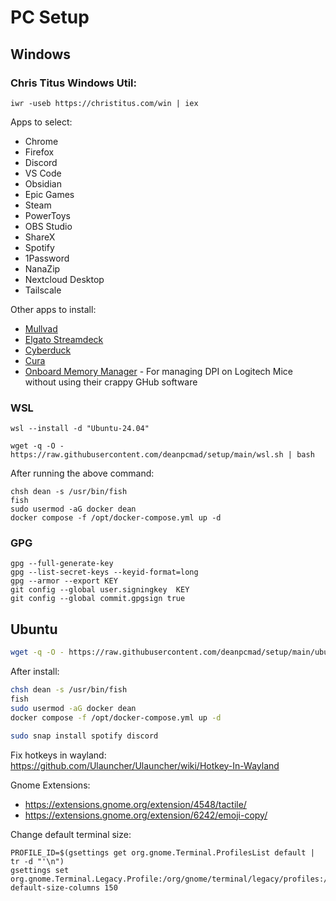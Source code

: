 # PC Setup

## Windows

### Chris Titus Windows Util:

```
iwr -useb https://christitus.com/win | iex
```

Apps to select:

- Chrome
- Firefox
- Discord
- VS Code
- Obsidian
- Epic Games
- Steam
- PowerToys
- OBS Studio
- ShareX
- Spotify
- 1Password
- NanaZip
- Nextcloud Desktop
- Tailscale

Other apps to install:

- [Mullvad](https://mullvad.net/en/download/vpn/windows)
- [Elgato Streamdeck](https://www.elgato.com/us/en/s/downloads)
- [Cyberduck](https://cyberduck.io/download/)
- [Cura](https://ultimaker.com/software/ultimaker-cura/)
- [Onboard Memory Manager](https://support.logi.com/hc/en-us/articles/6449584392215-Onboard-Memory-Manager) - For managing DPI on Logitech Mice without using their crappy GHub software

### WSL

```
wsl --install -d "Ubuntu-24.04"
```

```
wget -q -O - https://raw.githubusercontent.com/deanpcmad/setup/main/wsl.sh | bash
```

After running the above command:

```
chsh dean -s /usr/bin/fish
fish
sudo usermod -aG docker dean
docker compose -f /opt/docker-compose.yml up -d
```

### GPG

```
gpg --full-generate-key
gpg --list-secret-keys --keyid-format=long
gpg --armor --export KEY
git config --global user.signingkey  KEY
git config --global commit.gpgsign true
```


## Ubuntu

```bash
wget -q -O - https://raw.githubusercontent.com/deanpcmad/setup/main/ubuntu.sh | bash
```

After install:

```bash
chsh dean -s /usr/bin/fish
fish
sudo usermod -aG docker dean
docker compose -f /opt/docker-compose.yml up -d

sudo snap install spotify discord
```

Fix hotkeys in wayland: https://github.com/Ulauncher/Ulauncher/wiki/Hotkey-In-Wayland

Gnome Extensions:

- https://extensions.gnome.org/extension/4548/tactile/
- https://extensions.gnome.org/extension/6242/emoji-copy/

Change default terminal size:

```
PROFILE_ID=$(gsettings get org.gnome.Terminal.ProfilesList default | tr -d "'\n")
gsettings set org.gnome.Terminal.Legacy.Profile:/org/gnome/terminal/legacy/profiles:/:$PROFILE_ID/ default-size-columns 150
```
